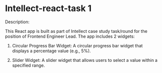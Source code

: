 # Intellect-react-task 1

Description:

This React app is built as part of Intellect case study task/round for the position of Frontend Engineer Lead.
The app includes 2 widgets:

1. Circular Progress Bar Widget:
   A circular progress bar widget that displays a percentage value (e.g., 5%).

2. Slider Widget:
   A slider widget that allows users to select a value within a specified range.
